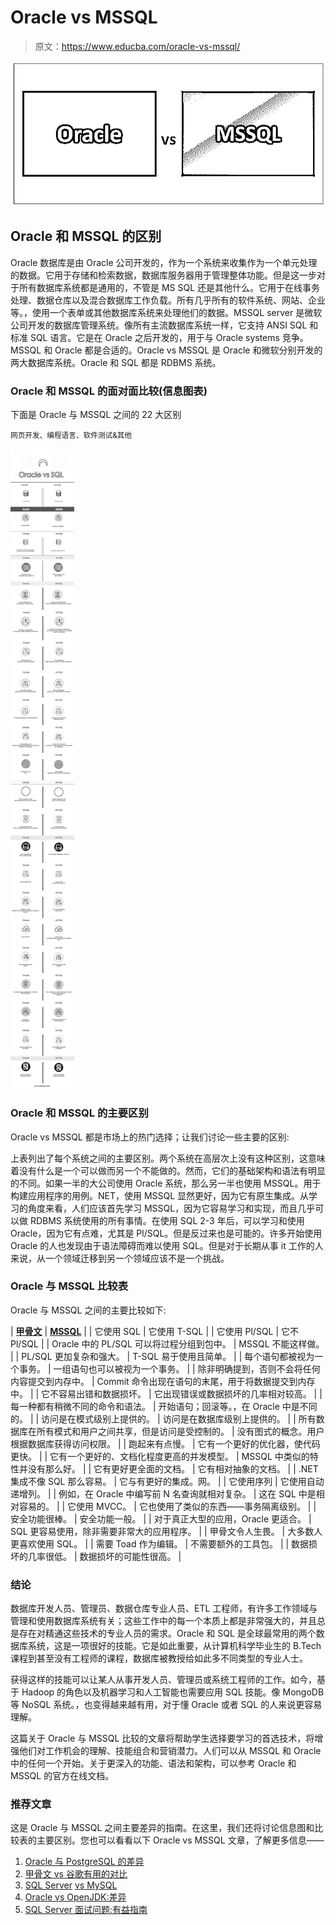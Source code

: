 # Oracle vs MSSQL

> 原文：<https://www.educba.com/oracle-vs-mssql/>

![Oracle vs MSSQL Infographics](img/25dd78e1bd2ff860c3f0bd5b2f28790f.png)



## Oracle 和 MSSQL 的区别

Oracle 数据库是由 Oracle 公司开发的，作为一个系统来收集作为一个单元处理的数据。它用于存储和检索数据，数据库服务器用于管理整体功能。但是这一步对于所有数据库系统都是通用的，不管是 MS SQL 还是其他什么。它用于在线事务处理、数据仓库以及混合数据库工作负载。所有几乎所有的软件系统、网站、企业等。，使用一个表单或其他数据库系统来处理他们的数据。MSSQL server 是微软公司开发的数据库管理系统。像所有主流数据库系统一样，它支持 ANSI SQL 和标准 SQL 语言。它是在 Oracle 之后开发的，用于与 Oracle systems 竞争。MSSQL 和 Oracle 都是合适的。Oracle vs MSSQL 是 Oracle 和微软分别开发的两大数据库系统。Oracle 和 SQL 都是 RDBMS 系统。

### Oracle 和 MSSQL 的面对面比较(信息图表)

下面是 Oracle 与 MSSQL 之间的 22 大区别

<small>网页开发、编程语言、软件测试&其他</small>

![Oracle vs SQL Infographics](img/32e8aeb7c68536fb244ff855e5b7706c.png)



### Oracle 和 MSSQL 的主要区别

Oracle vs MSSQL 都是市场上的热门选择；让我们讨论一些主要的区别:

上表列出了每个系统之间的主要区别。两个系统在高层次上没有这种区别，这意味着没有什么是一个可以做而另一个不能做的。然而，它们的基础架构和语法有明显的不同。如果一半的大公司使用 Oracle 系统，那么另一半也使用 MSSQL。用于构建应用程序的用例。NET，使用 MSSQL 显然更好，因为它有原生集成。从学习的角度来看，人们应该首先学习 MSSQL，因为它容易学习和实现，而且几乎可以做 RDBMS 系统使用的所有事情。在使用 SQL 2-3 年后，可以学习和使用 Oracle，因为它有点难，尤其是 Pl/SQL。但是反过来也是可能的。许多开始使用 Oracle 的人也发现由于语法障碍而难以使用 SQL。但是对于长期从事 it 工作的人来说，从一个领域迁移到另一个领域应该不是一个挑战。

### Oracle 与 MSSQL 比较表

Oracle 与 MSSQL 之间的主要比较如下:

| **<u>甲骨文</u>** | **<u>MSSQL</u>** |
| 它使用 SQL | 它使用 T-SQL |
| 它使用 Pl/SQL | 它不 Pl/SQL |
| Oracle 中的 PL/SQL 可以将过程分组到包中。 | MSSQL 不能这样做。 |
| PL/SQL 更加复杂和强大。 | T-SQL 易于使用且简单。 |
| 每个语句都被视为一个事务。 | 一组语句也可以被视为一个事务。 |
| 除非明确提到，否则不会将任何内容提交到内存中。 | Commit 命令出现在语句的末尾，用于将数据提交到内存中。 |
| 它不容易出错和数据损坏。 | 它出现错误或数据损坏的几率相对较高。 |
| 每一种都有稍微不同的命令和语法。 | 开始语句；回滚等。，在 Oracle 中是不同的。 |
| 访问是在模式级别上提供的。 | 访问是在数据库级别上提供的。 |
| 所有数据库在所有模式和用户之间共享，但是访问是受控制的。 | 没有图式的概念。用户根据数据库获得访问权限。 |
| 跑起来有点慢。 | 它有一个更好的优化器，使代码更快。 |
| 它有一个更好的、文档化程度更高的并发模型。 | MSSQL 中类似的特性并没有那么好。 |
| 它有更好更全面的文档。 | 它有相对抽象的文档。 |
| .NET 集成不像 SQL 那么容易。 | 它与有更好的集成。网。 |
| 它使用序列 | 它使用自动递增列。 |
| 例如，在 Oracle 中编写前 N 名查询就相对复杂。 | 这在 SQL 中是相对容易的。 |
| 它使用 MVCC。 | 它也使用了类似的东西——事务隔离级别。 |
| 安全功能很棒。 | 安全功能一般。 |
| 对于真正大型的应用，Oracle 更适合。 | SQL 更容易使用，除非需要非常大的应用程序。 |
| 甲骨文令人生畏。 | 大多数人更喜欢使用 SQL。 |
| 需要 Toad 作为编辑。 | 不需要额外的工具包。 |
| 数据损坏的几率很低。 | 数据损坏的可能性很高。 |

### 结论

数据库开发人员、管理员、数据仓库专业人员、ETL 工程师，有许多工作领域与管理和使用数据库系统有关；这些工作中的每一个本质上都是非常强大的，并且总是存在对精通这些技术的专业人员的需求。Oracle 和 SQL 是全球最常用的两个数据库系统，这是一项很好的技能。它是如此重要，从计算机科学毕业生的 B.Tech 课程到甚至没有工程师的课程，数据库被教授给如此多不同类型的专业人士。

获得这样的技能可以让某人从事开发人员、管理员或系统工程师的工作。如今，基于 Hadoop 的角色以及机器学习和人工智能也需要应用 SQL 技能。像 MongoDB 等 NoSQL 系统。，也变得越来越有用，对于懂 Oracle 或者 SQL 的人来说更容易理解。

这篇关于 Oracle 与 MSSQL 比较的文章将帮助学生选择要学习的首选技术，将增强他们对工作机会的理解、技能组合和营销潜力。人们可以从 MSSQL 和 Oracle 中的任何一个开始。关于更深入的功能、语法和架构，可以参考 Oracle 和 MSSQL 的官方在线文档。

### 推荐文章

这是 Oracle 与 MSSQL 之间主要差异的指南。在这里，我们还将讨论信息图和比较表的主要区别。您也可以看看以下 Oracle vs MSSQL 文章，了解更多信息——

1.  [Oracle 与 PostgreSQL 的差异](https://www.educba.com/oracle-vs-postgresql/)
2.  [甲骨文 vs 谷歌有用的对比](https://www.educba.com/oracle-vs-google/)
3.  [SQL Server](https://www.educba.com/mysql-vs-sql-server/) [vs MySQL](https://www.educba.com/mysql-vs-sql-server/)
4.  [Oracle vs OpenJDK:差异](https://www.educba.com/oracle-vs-openjdk/)
5.  [SQL Server 面试问题:有益指南](https://www.educba.com/sql-server-interview-questions/)






